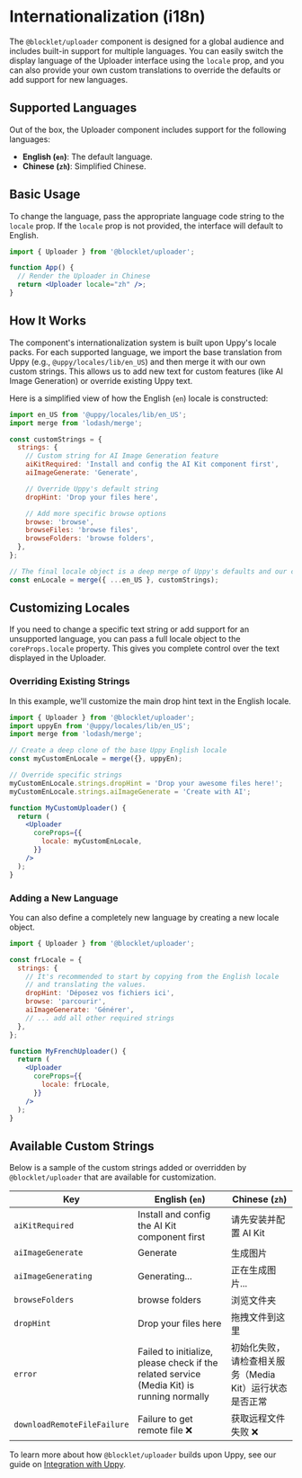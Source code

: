 # Internationalization (i18n)

The `@blocklet/uploader` component is designed for a global audience and includes built-in support for multiple languages. You can easily switch the display language of the Uploader interface using the `locale` prop, and you can also provide your own custom translations to override the defaults or add support for new languages.

## Supported Languages

Out of the box, the Uploader component includes support for the following languages:

-   **English (`en`)**: The default language.
-   **Chinese (`zh`)**: Simplified Chinese.

## Basic Usage

To change the language, pass the appropriate language code string to the `locale` prop. If the `locale` prop is not provided, the interface will default to English.

```jsx
import { Uploader } from '@blocklet/uploader';

function App() {
  // Render the Uploader in Chinese
  return <Uploader locale="zh" />;
}
```

## How It Works

The component's internationalization system is built upon Uppy's locale packs. For each supported language, we import the base translation from Uppy (e.g., `@uppy/locales/lib/en_US`) and then merge it with our own custom strings. This allows us to add new text for custom features (like AI Image Generation) or override existing Uppy text.

Here is a simplified view of how the English (`en`) locale is constructed:

```javascript
import en_US from '@uppy/locales/lib/en_US';
import merge from 'lodash/merge';

const customStrings = {
  strings: {
    // Custom string for AI Image Generation feature
    aiKitRequired: 'Install and config the AI Kit component first',
    aiImageGenerate: 'Generate',

    // Override Uppy's default string
    dropHint: 'Drop your files here',

    // Add more specific browse options
    browse: 'browse',
    browseFiles: 'browse files',
    browseFolders: 'browse folders',
  },
};

// The final locale object is a deep merge of Uppy's defaults and our customizations
const enLocale = merge({ ...en_US }, customStrings);
```

## Customizing Locales

If you need to change a specific text string or add support for an unsupported language, you can pass a full locale object to the `coreProps.locale` property. This gives you complete control over the text displayed in the Uploader.

### Overriding Existing Strings

In this example, we'll customize the main drop hint text in the English locale.

```jsx
import { Uploader } from '@blocklet/uploader';
import uppyEn from '@uppy/locales/lib/en_US';
import merge from 'lodash/merge';

// Create a deep clone of the base Uppy English locale
const myCustomEnLocale = merge({}, uppyEn);

// Override specific strings
myCustomEnLocale.strings.dropHint = 'Drop your awesome files here!';
myCustomEnLocale.strings.aiImageGenerate = 'Create with AI';

function MyCustomUploader() {
  return (
    <Uploader
      coreProps={{
        locale: myCustomEnLocale,
      }}
    />
  );
}
```

### Adding a New Language

You can also define a completely new language by creating a new locale object.

```jsx
import { Uploader } from '@blocklet/uploader';

const frLocale = {
  strings: {
    // It's recommended to start by copying from the English locale
    // and translating the values.
    dropHint: 'Déposez vos fichiers ici',
    browse: 'parcourir',
    aiImageGenerate: 'Générer',
    // ... add all other required strings
  },
};

function MyFrenchUploader() {
  return (
    <Uploader
      coreProps={{
        locale: frLocale,
      }}
    />
  );
}
```

## Available Custom Strings

Below is a sample of the custom strings added or overridden by `@blocklet/uploader` that are available for customization.

| Key | English (`en`) | Chinese (`zh`) |
|---|---|---|
| `aiKitRequired` | Install and config the AI Kit component first | 请先安装并配置 AI Kit |
| `aiImageGenerate` | Generate | 生成图片 |
| `aiImageGenerating` | Generating... | 正在生成图片... |
| `browseFolders` | browse folders | 浏览文件夹 |
| `dropHint` | Drop your files here | 拖拽文件到这里 |
| `error` | Failed to initialize, please check if the related service (Media Kit) is running normally | 初始化失败，请检查相关服务（Media Kit）运行状态是否正常 |
| `downloadRemoteFileFailure` | Failure to get remote file ❌ | 获取远程文件失败 ❌ |

To learn more about how `@blocklet/uploader` builds upon Uppy, see our guide on [Integration with Uppy](./concepts-uppy-integration.md).